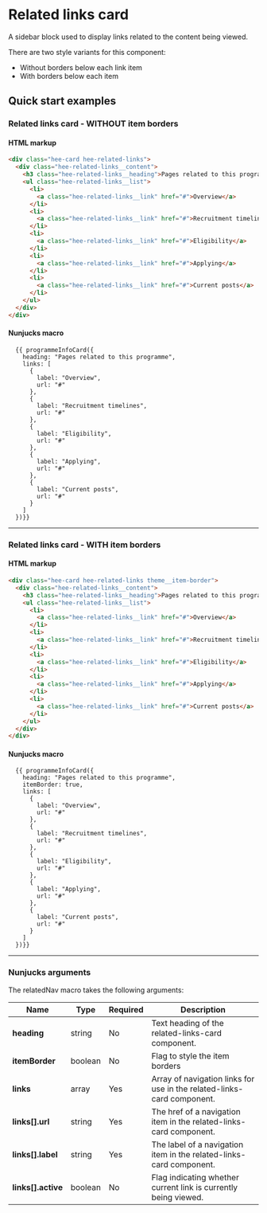 # Related links card
A sidebar block used to display links related to the content being viewed.

There are two style variants for this component:

- Without borders below each link item
- With borders below each item

## Quick start examples

### Related links card - WITHOUT item borders

#### HTML markup

```html
<div class="hee-card hee-related-links">
  <div class="hee-related-links__content">
    <h3 class="hee-related-links__heading">Pages related to this programme</h3>
    <ul class="hee-related-links__list">
      <li>
        <a class="hee-related-links__link" href="#">Overview</a>
      </li>
      <li>
        <a class="hee-related-links__link" href="#">Recruitment timelines</a>
      </li>
      <li>
        <a class="hee-related-links__link" href="#">Eligibility</a>
      </li>
      <li>
        <a class="hee-related-links__link" href="#">Applying</a>
      </li>
      <li>
        <a class="hee-related-links__link" href="#">Current posts</a>
      </li>
    </ul>
  </div>
</div>
```

#### Nunjucks macro

```
  {{ programmeInfoCard({
    heading: "Pages related to this programme",
    links: [
      {
        label: "Overview",
        url: "#"
      },
      {
        label: "Recruitment timelines",
        url: "#"
      },
      {
        label: "Eligibility",
        url: "#"
      },
      {
        label: "Applying",
        url: "#"
      },
      {
        label: "Current posts",
        url: "#"
      }
    ]
  })}}
```

---

### Related links card - WITH item borders

#### HTML markup

```html
<div class="hee-card hee-related-links theme__item-border">
  <div class="hee-related-links__content">
    <h3 class="hee-related-links__heading">Pages related to this programme</h3>
    <ul class="hee-related-links__list">
      <li>
        <a class="hee-related-links__link" href="#">Overview</a>
      </li>
      <li>
        <a class="hee-related-links__link" href="#">Recruitment timelines</a>
      </li>
      <li>
        <a class="hee-related-links__link" href="#">Eligibility</a>
      </li>
      <li>
        <a class="hee-related-links__link" href="#">Applying</a>
      </li>
      <li>
        <a class="hee-related-links__link" href="#">Current posts</a>
      </li>
    </ul>
  </div>
</div>
```

#### Nunjucks macro

```
  {{ programmeInfoCard({
    heading: "Pages related to this programme",
    itemBorder: true,
    links: [
      {
        label: "Overview",
        url: "#"
      },
      {
        label: "Recruitment timelines",
        url: "#"
      },
      {
        label: "Eligibility",
        url: "#"
      },
      {
        label: "Applying",
        url: "#"
      },
      {
        label: "Current posts",
        url: "#"
      }
    ]
  })}}
```

---

### Nunjucks arguments

The relatedNav macro takes the following arguments:

| Name               | Type    | Required | Description                                                            |
|--------------------|---------|----------|------------------------------------------------------------------------|
| **heading**        | string  | No       | Text heading of the related-links-card component.                      |
| **itemBorder**     | boolean | No       | Flag to style the item borders                                         |
| **links**          | array   | Yes      | Array of navigation links for use in the related-links-card component. |
| **links[].url**    | string  | Yes      | The href of a navigation item in the related-links-card component.     |
| **links[].label**  | string  | Yes      | The label of a navigation item in the related-links-card component.    |
| **links[].active** | boolean | No       | Flag indicating whether current link is currently being viewed.        |
